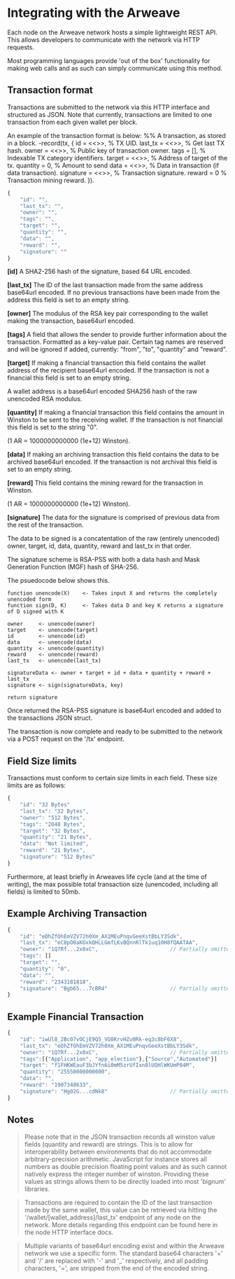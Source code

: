 # Integrating with the Arweave

Each node on the Arweave network hosts a simple lightweight REST API. This allows developers to communicate with the network via HTTP requests.

Most programming languages provide 'out of the box' functionality for making web calls and as such can simply communicate using this method.

## Transaction format

Transactions are submitted to the network via this HTTP interface and structured as JSON. Note that currently, transactions are limited to one transaction from each given wallet per block.

An example of the transaction format is below:
%% A transaction, as stored in a block.
-record(tx, {
	id = <<>>, % TX UID.
	last_tx = <<>>, % Get last TX hash.
	owner = <<>>, % Public key of transaction owner.
	tags = [], % Indexable TX category identifiers.
	target = <<>>, % Address of target of the tx.
	quantity = 0, % Amount to send
	data = <<>>, % Data in transaction (if data transaction).
	signature = <<>>, % Transaction signature.
	reward = 0 % Transaction mining reward.
}).
```javascript
{
	"id": "",
	"last_tx": "",
	"owner": "",
	"tags": "",
	"target": "",
	"quantity": "",
	"data": "",
	"reward": "",
	"signature": ""
}
```
**[id]**
A SHA2-256 hash of the signature, based 64 URL encoded. 

**[last_tx]**
The ID of the last transaction made from the same address base64url encoded. If no previous transactions have been made from the address this field is set to an empty string.

**[owner]**
The modulus of the RSA key pair corresponding to the wallet making the transaction, base64url encoded.

**[tags]**
A field that allows the sender to provide further information about the transaction. Formatted as a key-value pair. Certain tag names are reserved and will be ignored if added, currently: "from", "to", "quantity" and "reward".

**[target]**
If making a financial transaction this field contains the wallet address of the recipient base64url encoded. If the transaction is not a financial this field is set to an empty string.

A wallet address is a base64url encoded SHA256 hash of the raw unencoded RSA modulus.

**[quantity]**
If making a financial transaction this field contains the amount in Winston to be sent to the receiving wallet. If the transaction is not financial this field is set to the string "0".

(1 AR = 1000000000000 (1e+12) Winston).

**[data]**
If making an archiving transaction this field contains the data to be archived base64url encoded. If the transaction is not archival this field is set to an empty string.

**[reward]**
This field contains the mining reward for the transaction in Winston.

(1 AR = 1000000000000 (1e+12) Winston).

**[signature]**
The data for the signature is comprised of previous data from the rest of the transaction.

The data to be signed is a concatentation of the raw (entirely unencoded) owner, target, id, data, quantity, reward and last_tx in that order.

The signature scheme is RSA-PSS with both a data hash and Mask Generation Function (MGF) hash of SHA-256.

The psuedocode below shows this.

```psuedo
function unencode(X) 	<- Takes input X and returns the completely unencoded form
function sign(D, K)  	<- Takes data D and key K returns a signature of D signed with K

owner     <- unencode(owner)
target    <- unencode(target)
id        <- unencode(id)
data      <- unencode(data)
quantity  <- unencode(quantity)
reward    <- unencode(reward)
last_tx   <- unencode(last_tx)

signatureData <- owner + target + id + data + quantity + reward + last_tx
signature <- sign(signatureData, key)

return signature
```

Once returned the RSA-PSS signature is base64url encoded and added to the transactions JSON struct.

The transaction is now complete and ready to be submitted to the network via a POST request on the '/tx' endpoint.

## Field Size limits

Transactions must conform to certain size limits in each field. These size limits are as follows:

```javascript
{
	"id": "32 Bytes"
	"last_tx": "32 Bytes",
	"owner": "512 Bytes",
	"tags": "2048 Bytes",
	"target": "32 Bytes",
	"quantity": "21 Bytes",
	"data": "Not limited",
	"reward": "21 Bytes",
	"signature": "512 Bytes"
}
```

Furthermore, at least briefly in Arweaves life cycle (and at the time of writing), the max possible total transaction size (unencoded, including all fields) is limited to 50mb.

## Example Archiving Transaction

```javascript
{
 	"id": "eDhZfOhEmVZV72h0Xm_AX1MEuPnqvGeeXstBbLY3Sdk",
	"last_tx": "eC8pO0aKOxkQHLLGmfLKvBQnnRlTk1uq10H8fQAATAA",
	"owner": "1Q7Rf...2x0xC",						// Partially omitted due to length
	"tags": []
	"target": "",
	"quantity": "0",
	"data": "",
	"reward": "2343181818",
	"signature": "Bgb65...7cBR4" 					// Partially omitted due to length
}
```

## Example Financial Transaction

```javascript
{
  	"id": "iwUl8_2Bc07vOCjE9Q5_VQ8KrvHZu0Rk-eq3c8bF6X8",
	"last_tx": "eDhZfOhEmVZV72h0Xm_AX1MEuPnqvGeeXstBbLY3Sdk",
	"owner": "1Q7Rf...2x0xC",						// Partially omitted due to length
	"tags":[{"Application", "app_election"},{"Source","Automated"}]
	"target": "f1FHKWEauF3bJYfn6i0mM5zrUfIxn8lUQHlWKUmP04M",
	"quantity": "25550000000000",
	"data": "",
	"reward": "1907348633",
	"signature": "Hg02G...cdNk8" 					// Partially omitted due to length
}
```



## Notes

> Please note that in the JSON transaction records all winston value fields (quantity and reward) are strings. This is to allow for interoperability between environments that do not accommodate arbitrary-precision arithmetic. JavaScript for instance stores all numbers as double precision floating point values and as such cannot natively express the integer number of winston. Providing these values as strings allows them to be directly loaded into most 'bignum' libraries.



> Transactions are required to contain the ID of the last transaction made by the same wallet, this value can be retrieved via hitting the '/wallet/[wallet_address]/last_tx' endpoint of any node on the network. More details regarding this endpoint can be found here in the node HTTP interface docs.



> Multiple variants of base64url encoding exist and within the Arweave network we use a specific form. The standard base64 characters '+' and '/' are replaced with '-' and  '\_' respectively, and all padding characters, '=', are stripped from the end of the encoded string.

